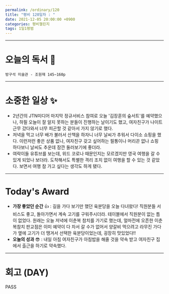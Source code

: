 ```yaml
---
permalink: /ordinary/120
title: "평비 120일차 : "
date: 2021-12-05 20:00:00 +0900
categories: 평비챌린지
tags: 1일1평범
---
```


---
# 오늘의 독서 📕
`방구석 미술관 - 조원재 145~160p`  


---
# 소중한 일상 ✨
- 2년간의 JTN미디어 마지막 정규서비스 참여로 오늘 '김장훈의 숲서트'를 예약했으나, 하필 오늘이 잘 알지 못하는 분들이 진행하는 날이기도 했고, 여자친구가 나이트 근무 갔다와서 너무 피곤할 것 같아서 가지 않기로 했다.
- 저녁을 먹고 너무 배가 불러서 산책을 하자니 너무 날씨가 추워서 다이소 쇼핑을 했다. 이런저런 좋은 상품 없나, 여자친구 갖고 싶어하는 필통이나 머리끈 없나 쇼핑 하다보니 날씨도 추운데 잠깐 둘러보기에 좋더라.
- 여락이들 유튜브를 보는데, 위드 코로나 때문인지는 모르겠지만 영국 여행을 갈 수 있게 되었나 보더라. 도착해서도 특별한 격리 조치 없이 여행을 할 수 있는 것 같았다. 보면서 여행 참 가고 싶다는 생각도 하게 됐다.

---
# Today's Award
- **가장 좋았던 순간** 👍 : 길을 가다 보기만 했던 육분당을 오늘 다녀왔다! 직원분들 서비스도 좋고, 돌아가면서 계속 고기를 구워주시더라. 테이블에서 직원분이 없는 틈이 없었다. 원래는 오늘 저녁에 이춘복 참치를 가기로 했는데, 얼마전에 오픈한 이춘복참치 판교점은 이미 예약이 다 차서 갈 수가 없어서 양갈비 먹으려고 라무진 가다가 옆에 고기가 더 땡겨서 선택한 육분당이었는데, 굉장히 맛있었다!!
- **오늘의 성과** 😎 : 내일 아침 여자친구가 아침밥을 해줄 것을 약속 받고 여자친구 집에서 출근을 하기로 약속했다.

---
# 회고 (DAY)
PASS
